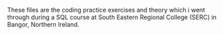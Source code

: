 These files are the coding practice exercises and theory which i went through during a SQL course at South Eastern Regional College (SERC) in Bangor, Northern Ireland.
